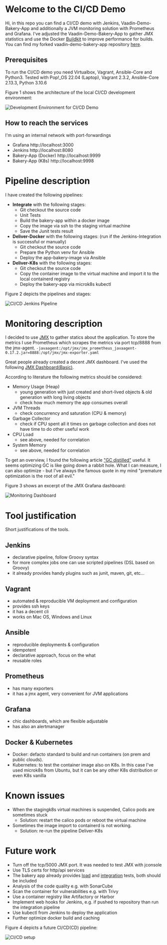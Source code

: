 # Welcome to the CI/CD Demo

Hi, in this repo you can find a CI/CD demo with Jenkins, Vaadin-Demo-Bakery-App and additionally a JVM monitoring solution with Prometheus and Grafana.
I've adjusted the Vaadin-Demo-Bakery-App to gather JMX statistics and use the Docker [Buildkit](https://docs.docker.com/build/buildkit/) to improve performance for builds. You can find my forked vaadin-demo-bakery-app repository [here](https://github.com/bqsys/vaadin-demo-bakery-app).

## Prerequisites

To run the CI/CD demo you need Virtualbox, Vagrant, Ansible-Core and Python3. 
Tested with Pop!_OS 22.04 (Laptop), Vagrant 2.3.2, Ansible-Core 2.13.3, Python 3.10.6

Figure 1 shows the architecture of the local CI/CD development environment:

![Development Environment for CI/CD Demo](pix/ci-cd-dev-env.drawio.png)


## How to reach the services
I'm using an internal network with port-forwardings 

* Grafana http://localhost:3000
* Jenkins http://localhost:8080
* Bakery-App (Docker) http://localhost:9999
* Bakery-App (K8s) http://localhost:9998

# Pipeline description

I have created the following pipelines:
* **Integrate** with the following stages:
    * Git checkout the source code
    * Unit Tests
    * Build the bakery-app within a docker image
    * Copy the image via ssh to the staging virtual machine
    * Save the Junit tests result
* **Deliver-Docker** with the following stages: (run if the Jenkins-Integration is successful or manually)
    * Git checkout the source code
    * Prepare the Python venv for Ansible
    * Deploy the app-bakery-image via Ansible
* **Deliver-K8s** with the following stages:
    * Git checkout the source code
    * Copy the container image to the virtual machine and import it to the local containerd registry
    * Deploy the bakery-app via microk8s kubectl

Figure 2 depicts the pipelines and stages:

![CI/CD Jenkins Pipeline](pix/ci-cd-pipeline.drawio.png)

# Monitoring description
I decided to use [JMX](https://www.oracle.com/technical-resources/articles/javase/jmx.html) to gather statics about the application.
To store the metrics I use Prometheus which scrapes the metrics via port tcp/8888 from the jmx-agent.
`-javaagent:/opt/jmx/jmx_prometheus_javaagent-0.17.2.jar=8888:/opt/jmx/jmx-exporter.yaml` 

Great people already created a decent JMX dashboard. I've used the following [JMX Dashboard(Basic)](https://grafana.com/grafana/dashboards/14845-jmx-dashboard-basic/).

According to literature the following metrics should be considered:

* Memory Usage (Heap)
    * young generation with just created and short-lived objects & old generation with long living objects
    * check how much memory the app consumes overall
* JVM Threads
    * check concurrency and saturation (CPU & memory)
* Garbage Collector
    * check if CPU spent all it times on garbage collection and does not have time to do other useful work
* CPU Load
    * see above, needed for correlation
* System Memory
    * see above, needed for correlation

To get an overview, I found the following article ["GC distilled"](https://www.infoq.com/articles/Java_Garbage_Collection_Distilled/) useful. It seems optimizing GC is like going down a rabbit hole. What I can measure, I can also optimize - but I've always the famous quote in my mind "premature optimization is the root of all evil." 

Figure 3 shows an excerpt of the JMX Grafana dashboard:

![Monitoring Dashboard](pix/monitoring-dashboard.png)

# Tool justification

Short justifications of the tools. 

## Jenkins
- declarative pipeline, follow Groovy syntax 
- for more complex jobs one can use scripted pipelines (DSL based on Groovy)
- it already provides handy plugins such as junit, maven, git, etc...

## Vagrant
- automated & reproducible VM deployment and configuration
- provides ssh keys
- it has a decent cli
- works on Mac OS, Windows and Linux

## Ansible
- reproducible deployments & configuration
- idempotent
- declarative approach, focus on the what
- reusable roles

## Prometheus
- has many exporters
- it has a jmx agent, very convenient for JVM applications

## Grafana
- chic dashboards, which are flexible adjustable 
- has also an alertmanager

## Docker & Kubernetes
  - Docker: defacto standard to build and run containers (on prem and public clouds). 
  - Kubernetes: to test the container image also on K8s. In this case I've used microk8s from Ubuntu, but it can be any other K8s distribution or even K8s vanilla

# Known issues
* When the stagingk8s virtual machines is suspended, Calico pods are sometimes stuck 
    * Solution: restart the calico pods or reboot the virtual machine
* Sometimes the image import to containerd is not working.
    * Solution: re-run the pipeline Deliver-K8s

# Future work

* Turn off the tcp/5000 JMX port. It was needed to test JMX with jconsole
* Use TLS certs for http/api services
* The bakery app already provides [load](https://github.com/bqsys/vaadin-demo-bakery-app#running-scalability-tests) and [integration](https://github.com/bqsys/vaadin-demo-bakery-app#running-integration-tests-and-linter) tests, both should be included
* Analysis of the code quality e.g. with SonarCube
* Scan the container for vulnerabilities e.g. with Trivy
* Use a container registry like Artifactory or Harbor
* Implement web hooks for Jenkins, e.g. if pushed to repository than run the integration pipeline
* Use kubectl from Jenkins to deploy the application
* Further optimize docker build and caching

Figure 4 depicts a future CI/CD(CD) pipeline:

![CI/CD setup](pix/ci-cd.drawio.png)